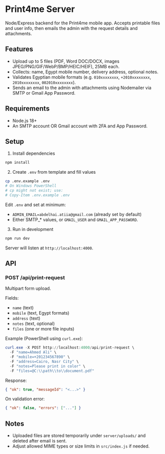# Print4me Server

Node/Express backend for the Print4me mobile app. Accepts printable files and user info, then emails the admin with the request details and attachments.

## Features
- Upload up to 5 files (PDF, Word DOC/DOCX, images JPEG/PNG/GIF/WebP/BMP/HEIC/HEIF), 25MB each.
- Collects: name, Egypt mobile number, delivery address, optional notes.
- Validates Egyptian mobile formats (e.g. `010xxxxxxxx`, `+2010xxxxxxxx`, `2010xxxxxxxx`, `002010xxxxxxxx`).
- Sends an email to the admin with attachments using Nodemailer via SMTP or Gmail App Password.

## Requirements
- Node.js 18+
- An SMTP account OR Gmail account with 2FA and App Password.

## Setup
1. Install dependencies
```bash
npm install
```

2. Create `.env` from template and fill values
```bash
cp .env.example .env
# On Windows PowerShell
# cp might not exist; use:
# Copy-Item .env.example .env
```

Edit `.env` and set at minimum:
- `ADMIN_EMAIL=abdelhai.atiia@gmail.com` (already set by default)
- Either SMTP_* values, or `GMAIL_USER` and `GMAIL_APP_PASSWORD`.

3. Run in development
```bash
npm run dev
```

Server will listen at `http://localhost:4000`.

## API
### POST /api/print-request
Multipart form upload.

Fields:
- `name` (text)
- `mobile` (text, Egypt formats)
- `address` (text)
- `notes` (text, optional)
- `files` (one or more file inputs)

Example (PowerShell using `curl.exe`):
```powershell
curl.exe -X POST http://localhost:4000/api/print-request \
  -F "name=Ahmed Ali" \
  -F "mobile=+201234567890" \
  -F "address=Cairo, Nasr City" \
  -F "notes=Please print in color" \
  -F "files=@C:\\path\\to\\document.pdf"
```

Response:
```json
{ "ok": true, "messageId": "<...>" }
```

On validation error:
```json
{ "ok": false, "errors": ["..."] }
```

## Notes
- Uploaded files are stored temporarily under `server/uploads/` and deleted after email is sent.
- Adjust allowed MIME types or size limits in `src/index.js` if needed.

